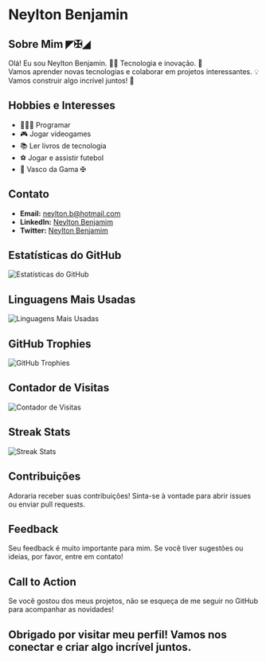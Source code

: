 # Neylton Benjamin

## Sobre Mim ◤✠◢
Olá! Eu sou Neylton Benjamin. 💪🏻
Tecnologia e inovação. 🚀  
Vamos aprender novas tecnologias e colaborar em projetos interessantes. 💡  
Vamos construir algo incrível juntos! 🤝
## Hobbies e Interesses

- 👩🏻‍💻 Programar
- 🎮 Jogar videogames
- 📚 Ler livros de tecnologia
- ⚽ Jogar e assistir futebol
- 💢 Vasco da Gama ✠ 

## Contato

- **Email:** [neylton.b@hotmail.com](mailto:neylton.b@gmail.com)
- **LinkedIn:** [Neylton Benjamim](https://www.linkedin.com/in/neyltonbenjamim/)
- **Twitter:** [Neylton Benjamim](https://twitter.com/NeyltonBenjamim)

## Estatísticas do GitHub

![Estatísticas do GitHub](https://github-readme-stats.vercel.app/api?username=neyltonbenjamim&show_icons=true&theme=radical)

## Linguagens Mais Usadas

![Linguagens Mais Usadas](https://github-readme-stats.vercel.app/api/top-langs/?username=neyltonbenjamim&layout=compact&theme=radical)

## GitHub Trophies

![GitHub Trophies](https://github-profile-trophy.vercel.app/?username=neyltonbenjamim&theme=radical)

## Contador de Visitas

![Contador de Visitas](https://komarev.com/ghpvc/?username=neyltonbenjamim&color=blue)

## Streak Stats

![Streak Stats](https://github-readme-streak-stats.herokuapp.com/?user=neyltonbenjamim&theme=radical)

## Contribuições

Adoraria receber suas contribuições! Sinta-se à vontade para abrir issues ou enviar pull requests.

## Feedback

Seu feedback é muito importante para mim. Se você tiver sugestões ou ideias, por favor, entre em contato!

## Call to Action

Se você gostou dos meus projetos, não se esqueça de me seguir no GitHub para acompanhar as novidades!

Obrigado por visitar meu perfil! Vamos nos conectar e criar algo incrível juntos.
---
